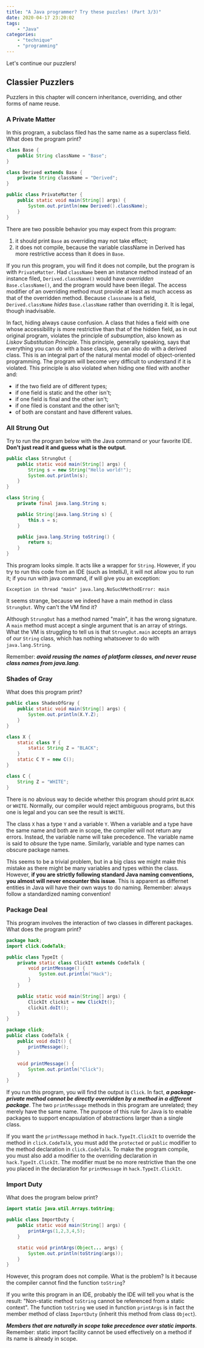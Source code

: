 ```yaml
---
title: "A Java programmer? Try these puzzles! (Part 3/3)"
date: 2020-04-17 23:20:02
tags:
    - "Java"
categories:
    - "technique"
    - "programming"
---
```


Let's continue our puzzlers!

## Classier Puzzlers

Puzzlers in this chapter will concern inheritance, overriding, and other forms of name reuse.

### A Private Matter

In this program, a subclass filed has the same name as a superclass field. What does the program print?

```Java
class Base {
    public String className = "Base";
}

class Derived extends Base {
    private String className = "Derived";
}

public class PrivateMatter {
    public static void main(String[] args) {
        System.out.println(new Derived().className);
    }
}
```

There are two possible behavior you may expect from this program:

1. it should print `Base` as overriding may not take effect;
2. it does not compile, because the variable className in Derived has more restrictive access than it does in `Base`.

If you run this program, you will find it does not compile, but the program is with `PrivateMatter`. Had `className` been an instance method instead of an instance filed, `Derived.className()` would have *overridden* `Base.className()`, and the program would have been illegal. The access modifier of an overriding method must provide at least as much access as that of the overridden method. Because `classname` is a field, `Derived.className` *hides* `Base.className` rather than overriding it. It is legal, though inadvisable.

In fact, hiding always cause confusion. A class that hides a field with one whose accessibility is more restrictive than that of the hidden field, as in out original program, violates the principle of *subsumption*, also known as *Liskov Substitution Principle*. This principle, generally speaking, says that everything you can do with a base class, you can also do with a derived class. This is an integral part of the natural mental model of object-oriented programming. The program will become very difficult to understand if it is violated. This principle is also violated when hiding one filed with another and:

- if the two field are of different types;
- if one field is static and the other isn't;
- if one field is final and the other isn't;
- if one filed is constant and the other isn't;
- of both are constant and have different values.

### All Strung Out

Try to run the program below with the Java command or your favorite IDE. **Don't just read it and guess what is the output**.

```Java
public class StrungOut {
    public static void main(String[] args) {
        String s = new String("Hello world!");
        System.out.println(s);
    }
}

class String {
    private final java.lang.String s;

    public String(java.lang.String s) {
        this.s = s;
    }

    public java.lang.String toString() {
        return s;
    }
}
```

This program looks simple. It acts like a wrapper for `String`. However, if you try to run this code from an IDE (such as IntelliJ), it will not allow you to run it; if you run with java command, if will give you an exception:

    Exception in thread "main" java.lang.NoSuchMethodError: main

It seems strange, because we indeed have a main method in class `StrungOut`. Why can't the VM find it?

Although `StrungOut` has a method named "main", it has the wrong signature. A `main` method must accept a single argument that is an array of strings. What the VM is struggling to tell us is that `StrungOut.main` accepts an arrays of *our* `String` class, which has nothing whatsoever to do with `java.lang.String`.

Remember: ***avoid reusing the names of platform classes, and never reuse class names from java.lang***.

### Shades of Gray

What does this program print?

```java
public class ShadesOfGray {
    public static void main(String[] args) {
        System.out.println(X.Y.Z);
    }
}

class X {
    static class Y {
        static String Z = "BLACK";
    }
    static C Y = new C();
}

class C {
    String Z = "WHITE";
}
```

There is no abvious way to decide whether this program should print `BLACK` or `WHITE`. Normally, our compiler would reject ambiguous programs, but this one is legal and you can see the result is `WHITE`.

The class `X` has a type `Y` and a variable `Y`. When a variable and a type have the same name and both are in scope, the compiler will not return any errors. Instead, the variable name will take precedence. The variable name is said to *obsure* the type name. Similarly, variable and type names can obscure package names.

This seems to be a trivial problem, but in a big class we might make this mistake as there might be many variables and types within the class. However, **if you are strictly following standard Java naming conventions, you almost will never encounter this issue**. This is apparent as differnet entities in Java will have their own ways to do naming. Remember: always follow a standardized naming convention!

### Package Deal

This program involves the interaction of two classes in different packages. What does the program print?

```Java
package hack;
import click.CodeTalk;

public class TypeIt {
    private static class ClickIt extends CodeTalk {
        void printMessage() {
            System.out.println("Hack");
        }
    }

    public static void main(String[] args) {
        ClickIt clickit = new ClickIt();
        clickit.doIt();
    }
}
```

```Java
package click;
public class CodeTalk {
    public void doIt() {
        printMessage();
    }

    void printMessage() {
        System.out.println("Click");
    }
}
```

If you run this program, you will find the output is `Click`. In fact, ***a package-private method cannot be directly overridden by a method in a different package***. The two `printMessage` methods in this program are unrelated; they merely have the same name. The purpose of this rule for Java is to enable packages to support encapsulation of abstractions larger than a single class.

If you want the `printMessage` method in `hack.TypeIt.ClickIt` to override the method in `click.CodeTalk`, you must add the `protected` or `public` modifier to the method declaration in `click.CodeTalk`. To make the program compile, you must also add a modifier to the overriding declaration in `hack.TypeIt.ClickIt`. The modifier must be no more restrictive than the one you placed in the declaration for `printMessage` in `hack.TypeIt.ClickIt`.

### Import Duty

What does the program below print?

```Java
import static java.util.Arrays.toString;

public class ImportDuty {
    public static void main(String[] args) {
        printArgs(1,2,3,4,5);
    }

    static void printArgs(Object... args) {
        System.out.println(toString(args));
    }
}
```

However, this program does not compile. What is the problem? Is it because the compiler cannot find the function `toString`?

If you write this program in an IDE, probably the IDE will tell you what is the result: "Non-static method `toString` cannot be referenced from a static context". The function `toString` we used in function `printArgs` is in fact the member method of class `ImportDuty` (inherit this method from class `Object`).

***Members that are naturally in scope take precedence over static imports***. Remember: static import facility cannot be used effectively on a method if its name is already in scope.
